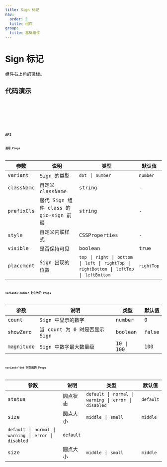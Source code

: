 ```yaml
---
title: Sign 标记
nav:
  order: 2
  title: 组件
group:
  title: 基础组件
---
```


# Sign 标记

组件右上角的徽标。

## 代码演示

<code src='./demos/sign.tsx' title='基本' desc='最基本常用的 Sign 组件，当 `count` 为 0 时默认不显示 Sign，可用 `showZero` 进行开关。' />

<code src='./demos/showZero.tsx' title='count 为 0' desc='通过 `showZero` prop 控制 `count` 为 0 时是否显示 Sign 标记。' />

<code src='./demos/dot.tsx' title='圆点' desc='不使用数字，可选用不同的颜色标记状态，绿色表示正常、黄色表示警告、红色表示错误、灰色表示不可用。' />

<code src='./demos/dotSize.tsx' title='不同尺寸的红点' desc='红点分为默认的 `middle` 尺寸和 `small` 尺寸。`small` 尺寸用于更新提示。' />

## API

### 通用 Props

| 参数      | 说明                                  | 类型                                                                                               | 默认值     |
| --------- | ------------------------------------- | -------------------------------------------------------------------------------------------------- | ---------- |
| variant   | Sign 的类型                           | `dot` \| `number`                                                                                  | `number`   |
| className | 自定义 className                      | string                                                                                             | -          |
| prefixCls | 替代 Sign 组件 class 的 gio-sign 前缀 | string                                                                                             | -          |
| style     | 自定义内联样式                        | CSSProperties                                                                                      | -          |
| visible   | 是否保持可见                          | boolean                                                                                            | true       |
| placement | Sign 出现的位置                       | `top` \| `right` \| `bottom` \| `left` \| `rightTop` \| `rightBottom` \| `leftTop` \| `leftBottom` | `rightTop` |

### variant='number'时生效的 Props

| 参数      | 说明                          | 类型      | 默认值 |
| --------- | ----------------------------- | --------- | ------ |
| count     | Sign 中显示的数字             | number    | 0      |
| showZero  | 当 count 为 0 时是否显示 Sign | boolean   | false  |
| magnitude | Sign 中数字最大数量级         | 10 \| 100 | 100    |

### variant='dot'时生效的 Props

| 参数                                                        | 说明      | 类型                                                        | 默认值    |
| ----------------------------------------------------------- | --------- | ----------------------------------------------------------- | --------- |
| status                                                      | 圆点状态  | `default` \| `normal` \| `warning` \| `error` \| `disabled` | `default` |
| size                                                        | 圆点大小  | `middle` \| `small`                                         | `middle`  |
| `default` \| `normal` \| `warning` \| `error` \| `disabled` | `default` |
| size                                                        | 圆点大小  | `middle` \| `small`                                         | `middle`  |
